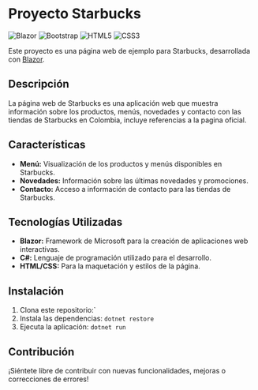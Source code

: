 # Proyecto Starbucks

![Blazor](https://img.shields.io/badge/blazor-%235C2D91.svg?style=for-the-badge&logo=blazor&logoColor=white)
![Bootstrap](https://img.shields.io/badge/bootstrap-%238511FA.svg?style=for-the-badge&logo=bootstrap&logoColor=white)
![HTML5](https://img.shields.io/badge/html5-%23E34F26.svg?style=for-the-badge&logo=html5&logoColor=white)
![CSS3](https://img.shields.io/badge/css3-%231572B6.svg?style=for-the-badge&logo=css3&logoColor=white)

Este proyecto es una página web de ejemplo para Starbucks, desarrollada con [Blazor](https://dotnet.microsoft.com/apps/aspnet/web-apps/blazor).

## Descripción

La página web de Starbucks es una aplicación web que muestra información sobre los productos, menús, novedades y contacto con las tiendas de Starbucks en Colombia, incluye referencias a la pagina oficial.

## Características

- **Menú:** Visualización de los productos y menús disponibles en Starbucks.
- **Novedades:** Información sobre las últimas novedades y promociones.
- **Contacto:** Acceso a información de contacto para las tiendas de Starbucks.

## Tecnologías Utilizadas

- **Blazor:** Framework de Microsoft para la creación de aplicaciones web interactivas.
- **C#:** Lenguaje de programación utilizado para el desarrollo.
- **HTML/CSS:** Para la maquetación y estilos de la página.

## Instalación

1. Clona este repositorio:`
2. Instala las dependencias: `dotnet restore`
3. Ejecuta la aplicación: `dotnet run`

## Contribución

¡Siéntete libre de contribuir con nuevas funcionalidades, mejoras o correcciones de errores!